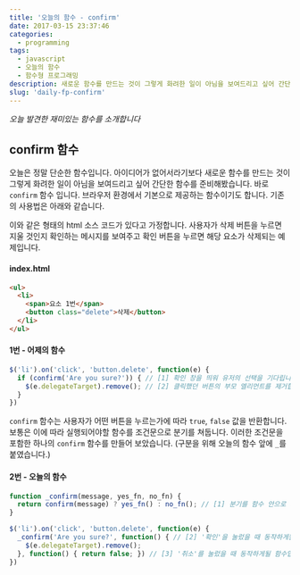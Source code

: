 ```yaml
---
title: '오늘의 함수 - confirm'
date: 2017-03-15 23:37:46
categories:
  - programming
tags:
  - javascript
  - 오늘의 함수
  - 함수형 프로그래밍
description: 새로운 함수를 만드는 것이 그렇게 화려한 일이 아님을 보여드리고 싶어 간단한 함수를 준비해봤습니다. 바로 confirm 함수 입니다.
slug: 'daily-fp-confirm'
---
```

_오늘 발견한 재미있는 함수를 소개합니다_

## confirm 함수

오늘은 정말 단순한 함수입니다. 아이디어가 없어서라기보다 새로운 함수를 만드는 것이 그렇게 화려한 일이 아님을 보여드리고 싶어 간단한 함수를 준비해봤습니다. 바로 `confirm` 함수 입니다. 브라우저 환경에서 기본으로 제공하는 함수이기도 합니다. 기존의 사용법은 아래와 같습니다.

이와 같은 형태의 html 소스 코드가 있다고 가정합니다. 사용자가 삭제 버튼을 누르면 지울 것인지 확인하는 메시지를 보여주고 확인 버튼을 누르면 해당 요소가 삭제되는 예제입니다.
#### index.html
```html
<ul>
  <li>
    <span>요소 1번</span>
    <button class="delete">삭제</button>
  </li>
</ul>
```

#### 1번 - 어제의 함수
```javascript
$('li').on('click', 'button.delete', function(e) {
  if (confirm('Are you sure?')) { // [1] 확인 창을 띄워 유저의 선택을 기다립니다. 그 결과에 따라 다음 코드를 실행합니다.
    $(e.delegateTarget).remove(); // [2] 클릭했던 버튼의 부모 엘리먼트를 제거합니다.
  }
})
```

`confirm` 함수는 사용자가 어떤 버튼을 누르는가에 따라 `true`, `false` 값을 반환합니다. 보통은 이에 따라 실행되어야할 함수를 조건문으로 분기를 쳐둡니다. 이러한 조건문을 포함한 하나의 `confirm` 함수를 만들어 보았습니다. (구분을 위해 오늘의 함수 앞에 `_`를 붙였습니다.)

#### 2번 - 오늘의 함수
```javascript
function _confirm(message, yes_fn, no_fn) {
  return confirm(message) ? yes_fn() : no_fn(); // [1] 분기를 함수 안으로 가져왔습니다.
}

$('li').on('click', 'button.delete', function(e) {
  _confirm('Are you sure?', function() { // [2] '확인'을 눌렀을 때 동작하게될 함수입니다.
    $(e.delegateTarget).remove();
  }, function() { return false; }) // [3] '취소'를 눌렀을 때 동작하게될 함수입니다.
})
```
